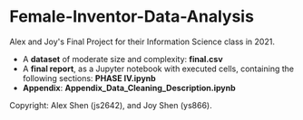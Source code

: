 # Female-Inventor-Data-Analysis
Alex and Joy's Final Project for their Information Science class in 2021.

- A **dataset** of moderate size and complexity: **final.csv**
- A **final report**, as a Jupyter notebook with executed cells, containing the following sections: **PHASE IV.ipynb**
- **Appendix**: **Appendix_Data_Cleaning_Description.ipynb**

Copyright: Alex Shen (js2642), and Joy Shen (ys866).
